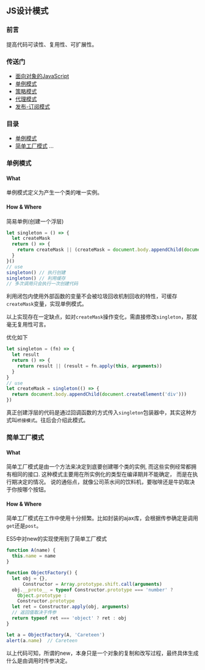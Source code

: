 ## JS设计模式

### 前言

提高代码可读性、复用性、可扩展性。

### 传送门

- [面向对象的JavaScript](https://github.com/careteenL/webFEDeveloper/blob/master/Front-end-knowledge/design-pattern/20180921_oop-js.md)
- [单例模式](https://github.com/careteenL/webFEDeveloper/blob/master/Front-end-knowledge/design-pattern/20180926_singleton.md)
- [策略模式](https://github.com/careteenL/webFEDeveloper/blob/master/Front-end-knowledge/design-pattern/20180926_strategy.md)
- [代理模式](https://github.com/careteenL/webFEDeveloper/blob/master/Front-end-knowledge/design-pattern/20180926_proxy.md)
- [发布-订阅模式](https://github.com/careteenL/webFEDeveloper/blob/master/Front-end-knowledge/design-pattern/20180928_publish-subscribe.md)

### 目录

- [单例模式](#单例模式)
- [简单工厂模式](#简单工厂模式)
...

### 单例模式

#### What

单例模式定义为产生一个类的唯一实例。

#### How & Where

简易单例(创建一个浮层)
```js
let singleton = () => {
  let createMask
  return () => {
    return createMask || (createMask = document.body.appendChild(document.createElement('div')))
  }
}()
// use
singleton() // 执行创建
singleton() // 利用缓存
// 多次调用只会执行一次创建代码
```
利用闭包内使用外部函数的变量不会被垃圾回收机制回收的特性，可缓存`createMask`变量，实现单例模式。

以上实现存在一定缺点，如对`createMask`操作变化，需直接修改`singleton`，那就毫无复用性可言。

优化如下
```js
let singleton = (fn) => {
  let result
  return () => {
    return result || (result = fn.apply(this, arguments))
  }
}
// use
let createMask = singleton(() => {
  return document.body.appendChild(document.createElement('div')))
})
```
真正创建浮层的代码是通过回调函数的方式传入`singleton`包装器中，其实这种方式叫`桥接模式`。往后会介绍此模式。

### 简单工厂模式

#### What

简单工厂模式是由一个方法来决定到底要创建哪个类的实例, 而这些实例经常都拥有相同的接口. 这种模式主要用在所实例化的类型在编译期并不能确定， 而是在执行期决定的情况。 说的通俗点，就像公司茶水间的饮料机，要咖啡还是牛奶取决于你按哪个按钮。

#### How & Where

简单工厂模式在工作中使用十分频繁。比如封装的ajax库，会根据传参确定是调用`get`还是`post`。

ES5中对new的实现使用到了简单工厂模式
```js
function A(name) {
  this.name = name
}

function ObjectFactory() {
  let obj = {},
      Constructor = Array.prototype.shift.call(arguments)
  obj.__proto__ = typeof Constructor.prototype === 'number' ? 
    Object.prototype : 
    Constructor.prototype
  let ret = Constructor.apply(obj, arguments)
  // 返回值取决于传参
  return typeof ret === 'object' ? ret : obj
}

let a = ObjectFactory(A, 'Careteen')
alert(a.name)  // Careteen
```
以上代码可知，所谓的new，本身只是一个对象的复制和改写过程，最终具体生成什么是由调用时传参决定。